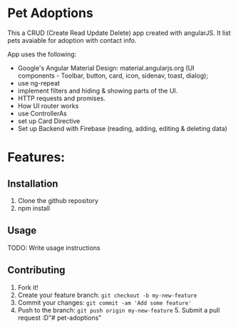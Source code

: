 # Pet Adoptions
This a CRUD (Create Read Update Delete) app created with angularJS. It list pets avaiable for adoption with contact info.
	
App uses the following:
- Google's Angular Material Design: material.angularjs.org (UI components - Toolbar, button, card, icon, sidenav, toast, dialog);
- use ng-repeat 
- implement filters and hiding & showing parts of the UI. 
- HTTP requests and promises. 
- How UI router works
- use ControllerAs
- set up Card Directive
- Set up Backend with Firebase (reading, adding, editing & deleting data)
	
# Features:
	
	
## Installation
1. Clone the github repository
2. npm install
	
## Usage
TODO: Write usage instructions
## Contributing
1. Fork it!
2. Create your feature branch: `git checkout -b my-new-feature`
3. Commit your changes: `git commit -am 'Add some feature'`
4. Push to the branch: `git push origin my-new-feature`
	5. Submit a pull request :D"# pet-adoptions" 
